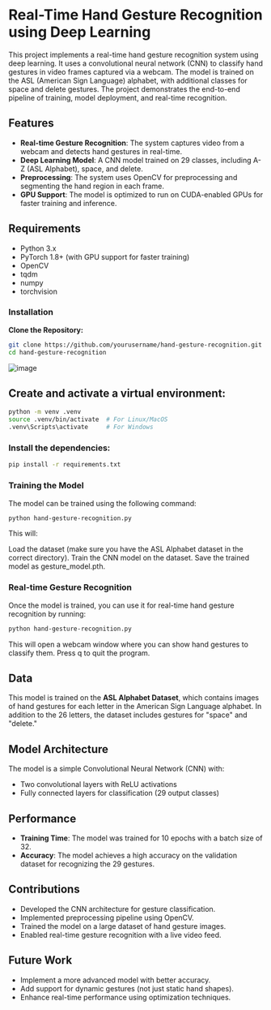 # Real-Time Hand Gesture Recognition using Deep Learning

This project implements a real-time hand gesture recognition system using deep learning. It uses a convolutional neural network (CNN) to classify hand gestures in video frames captured via a webcam. The model is trained on the ASL (American Sign Language) alphabet, with additional classes for space and delete gestures. The project demonstrates the end-to-end pipeline of training, model deployment, and real-time recognition.

## Features

- **Real-time Gesture Recognition**: The system captures video from a webcam and detects hand gestures in real-time.
- **Deep Learning Model**: A CNN model trained on 29 classes, including A-Z (ASL Alphabet), space, and delete.
- **Preprocessing**: The system uses OpenCV for preprocessing and segmenting the hand region in each frame.
- **GPU Support**: The model is optimized to run on CUDA-enabled GPUs for faster training and inference.

## Requirements

- Python 3.x
- PyTorch 1.8+ (with GPU support for faster training)
- OpenCV
- tqdm
- numpy
- torchvision

### Installation

**Clone the Repository:**

   ```bash
   git clone https://github.com/yourusername/hand-gesture-recognition.git
   cd hand-gesture-recognition
   ```
   
![image](https://github.com/user-attachments/assets/5db52b74-1ea6-49e0-8d5b-0ca7a30b46df)

## Create and activate a virtual environment:

```bash
python -m venv .venv
source .venv/bin/activate  # For Linux/MacOS
.venv\Scripts\activate     # For Windows
```

### Install the dependencies:

```bash
pip install -r requirements.txt
```

### Training the Model

The model can be trained using the following command:
```bash
python hand-gesture-recognition.py
```

This will:

Load the dataset (make sure you have the ASL Alphabet dataset in the correct directory).
Train the CNN model on the dataset.
Save the trained model as gesture_model.pth.


### Real-time Gesture Recognition

Once the model is trained, you can use it for real-time hand gesture recognition by running:
```bash
python hand-gesture-recognition.py
```

This will open a webcam window where you can show hand gestures to classify them. Press q to quit the program.

## Data

This model is trained on the **ASL Alphabet Dataset**, which contains images of hand gestures for each letter in the American Sign Language alphabet. In addition to the 26 letters, the dataset includes gestures for "space" and "delete."

## Model Architecture

The model is a simple Convolutional Neural Network (CNN) with:

- Two convolutional layers with ReLU activations
- Fully connected layers for classification (29 output classes)

## Performance

- **Training Time**: The model was trained for 10 epochs with a batch size of 32.
- **Accuracy**: The model achieves a high accuracy on the validation dataset for recognizing the 29 gestures.

## Contributions

- Developed the CNN architecture for gesture classification.
- Implemented preprocessing pipeline using OpenCV.
- Trained the model on a large dataset of hand gesture images.
- Enabled real-time gesture recognition with a live video feed.

## Future Work

- Implement a more advanced model with better accuracy.
- Add support for dynamic gestures (not just static hand shapes).
- Enhance real-time performance using optimization techniques.

